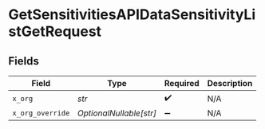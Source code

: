 # GetSensitivitiesAPIDataSensitivityListGetRequest


## Fields

| Field                   | Type                    | Required                | Description             |
| ----------------------- | ----------------------- | ----------------------- | ----------------------- |
| `x_org`                 | *str*                   | :heavy_check_mark:      | N/A                     |
| `x_org_override`        | *OptionalNullable[str]* | :heavy_minus_sign:      | N/A                     |